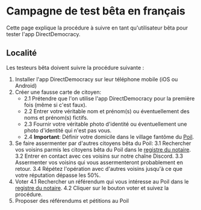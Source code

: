 # Campagne de test bêta en français

Cette page explique la procédure à suivre en tant qu'utilisateur bêta pour tester l'app DirectDemocracy.

## Localité

Les testeurs bêta doivent suivre la procédure suivante :
1. Installer l'app DirectDemocracy sur leur téléphone mobile (iOS ou Android)
2. Créer une fausse carte de citoyen:
    - 2.1 Prétendre que l'on utilise l'app DirectDemocracy pour la première fois (même si c'est faux).
    - 2.2 Entrer votre véritable nom et prénom(s) ou éventuellement des noms et prénom(s) fictifs.
    - 2.3 Fournir votre véritable photo d'identité ou éventuellement une photo d'identité qui n'est pas vous.
    - 2.4 **Important**: Définir votre domicile dans le village fantôme du [Poil](https://nominatim.openstreetmap.org/ui/details.html?osmtype=R&osmid=6834621&class=boundary).
3. Se faire assermenter par d'autres citoyens bêta du Poil:
    3.1 Rechercher vos voisins parmis les citoyens bêta du Poil dans le [registre du notaire](https://notary.directdemocracy.vote?lat=43.94853&lon=6.28780).
    3.2 Entrer en contact avec ces voisins sur notre chaîne Discord.
    3.3 Assermenter vos voisins qui vous assermenteront probablement en retour.
    3.4 Répétez l'opération avec d'autres voisins jusqu'à ce que votre réputation dépasse les 50%.
4. Voter
    4.1 Rechercher un référendum qui vous intéresse au Poil dans le [registre du notaire](https://notary.directdemocracy.vote?tab=referendum&lat=43.94853&lon=6.28780).
    4.2 Cliquer sur le bouton voter et suivez la procédure.
5. Proposer des référendums et pétitions au Poil
   
